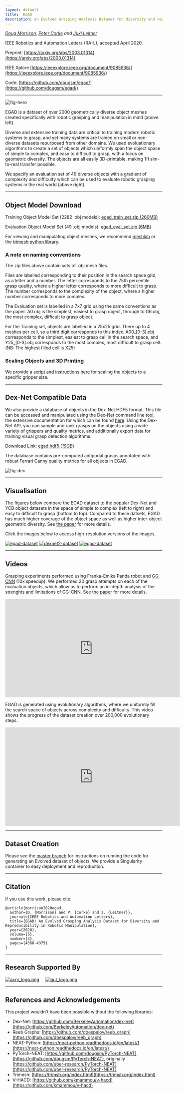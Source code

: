```yaml
---
layout: default
title:  EGAD
description: an Evolved Grasping Analysis Dataset for diversity and reproducibility in robotic manipulation
---
```


*[Doug Morrison](https://dougsm.com), [Peter Corke](http://petercorke.com) and [Juxi Leitner](http://juxi.net)*

IEEE Robotics and Automation Letters (RA-L), accepted April 2020.

Preprint: [https://arxiv.org/abs/2003.01314](https://arxiv.org/abs/2003.01314)

IEEE Xplore [https://ieeexplore.ieee.org/document/9085936/](https://ieeexplore.ieee.org/document/9085936/)

Code: [https://github.com/dougsm/egad/](https://github.com/dougsm/egad/)

---

![fig-hero](images/fig_hero.png)

EGAD is a dataset of over 2000 geometrically diverse object meshes created specifically with robotic grasping and manipulation in mind (above left).

Diverse and extensive training data are critical to training modern robotic systems to grasp, and yet many systems are trained on small or non-diverse datasets repurposed from other domains.  We used evoluationary algorithms to create a set of objects which uniformly span the object space of simple to complex,
and easy to difficult to grasp, with a focus on geometric diversity.  The objects are all easily 3D-printable, making 1:1 sim-to-real transfer possible.  

We specify an evaluation set of 49 diverse objects with a gradient of complexity and difficulty which can be used to evaluate robotic grasping systems in the real world (above right).   

---

## Object Model Download

Training Object Model Set (2282 .obj models): [egad_train_set.zip (260MB)](https://data.researchdatafinder.qut.edu.au/dataset/egad---evolved/resource/2b581c49-17f0-4941-8f8f-ffd4871c1117)

Evaluation Object Model Set (49 .obj models):  [egad_eval_set.zip (6MB)](https://data.researchdatafinder.qut.edu.au/dataset/egad---evolved/resource/f01c0b75-aa6d-4af9-b2a9-5edfee823e03)

For viewing and manipulating object meshes, we recommend [meshlab](http://www.meshlab.net/) or the [trimesh python library](https://trimsh.org/index.html).

### A note on naming conventions

The zip files above contain sets of .obj mesh files.  

Files are labelled corresponding to their position in the search space grid, as a letter and a number.
The letter corresponds to the 75th percentile grasp quality, where a higher letter corresponds to more difficult to grasp.
The number corresponds to the complexity of the object, where a higher number corresponds to more complex.

The Evaluation set is labelled in a 7x7 grid using the same conventions as the paper.
A0.obj is the simplest, easiest to grasp object, through to G6.obj, the most complex, difficult to grasp object.

For the Training set, objects are labelled in a 25x25 grid. There up to 4 meshes per cell, so a third digit corresponds to this index.
A00\_[0-3].obj corresponds to the simplest, 
easiest to grasp cell in the search space, and Y25\_[0-3].obj corresponds to the most complex, most difficult to grasp cell.
(NB: The highest filled cell is X25)

### Scaling Objects and 3D Printing

We provide a [script and instructions here](https://github.com/dougsm/egad/) for scaling the objects to a specific gripper size.

---

## Dex-Net Compatible Data

We also provide a database of objects in the Dex-Net HDF5 format. 
This file can be accessed and manipulated using the Dex-Net command line tool, the extensive documentation for which can be found [here](https://berkeleyautomation.github.io/dex-net/code.html).
Using the Dex-Net API, you can sample and rank grasps on the objects using a wide variety of grippers and quality metrics, and additionally export data for training visual grasp detection algorithms.

Download Link:  [egad.hdf5 (*19GB*)](https://data.researchdatafinder.qut.edu.au/dataset/egad---evolved/resource/a29c1e0d-c64f-4aa1-b9cd-bd8034194ac3)

The database contains pre-computed antipodal grasps annotated with robust Ferrari Canny quality metrics for all objects in EGAD.

![fig-dex](images/fig_dex.png)


--- 

## Visualisation

The figures below compare the EGAD dataset to the popular Dex-Net and YCB object datasets in the space of simple to complex (left to right) and easy to difficult to grasp (bottom to top).  Compared to these datsets, EGAD has much higher coverage of the object space as well as higher inter-object geometric diversity.  See [the paper](https://arxiv.org/abs/2003.01314) for more details.

Click the images below to access high-resolution versions of the images.

[![egad-dataset](images/egad_thumb.png "egad")](images/egad.png) [![dexnet2-dataset](images/dexnet_thumb.png "dexnet2")](images/dexnet.png) [![egad-dataset](images/ycb_thumb.png "title-1")](images/ycb.png)   


---

## Videos

Grasping experiments performed using Franka-Emika Panda robot and [GG-CNN](https://github.com/dougsm/mvp_grasp/) (10x speedup).  We performed 20 grasp attempts on each of the evaluation objects, which allow us to perform an in-depth analysis of the strenghts and limitations of GG-CNN.  See [the paper](https://arxiv.org/abs/2003.01314) for more details.

<iframe width="560" height="315" src="https://www.youtube.com/embed/fae8f5KqiQs" frameborder="0" allow="accelerometer; autoplay; encrypted-media; gyroscope; picture-in-picture" allowfullscreen></iframe>

EGAD is generated using evolutionary algorithms, where we uniformly fill the search space of objects across complexity and difficulty. This video shows the progress of the dataset creation over 200,000 evolutionary steps.

<iframe width="560" height="315" src="https://www.youtube.com/embed/X42A3Qjy8E4" frameborder="0" allow="accelerometer; autoplay; encrypted-media; gyroscope; picture-in-picture" allowfullscreen></iframe>

---

## Dataset Creation

Please see the [master branch](https://github.com/dougsm/egad/) for instructions on running the code for generating an Evolved dataset of objects.  We provide a Singularity container to easy deployment and reproduction.  

---

## Citation

If you use this work, please cite:

```
@article{morrison2020egad,
  author={D. {Morrison} and P. {Corke} and J. {Leitner}},
  journal={IEEE Robotics and Automation Letters}, 
  title={EGAD! An Evolved Grasping Analysis Dataset for Diversity and Reproducibility in Robotic Manipulation}, 
  year={2020},
  volume={5},
  number={3},
  pages={4368-4375}
}
```

---

## Research Supported By

[![acrv_logo.png](images/acrv_logo.png "acrv_logo")](https://www.roboticvision.org/)&nbsp;&nbsp;&nbsp;&nbsp;&nbsp;[![qut_logo.png](images/qut_logo.png "qut_logo")](https://www.qut.edu.au/)


---

## References and Acknowledgements

This project wouldn't have been possible without the following libraries:

- Dex-Net: [https://github.com/BerkeleyAutomation/dex-net](https://github.com/BerkeleyAutomation/dex-net)
- Reeb Graphs: [https://github.com/dbespalov/reeb_graph](https://github.com/dbespalov/reeb_graph)
- NEAT-Python: [https://neat-python.readthedocs.io/en/latest/](https://neat-python.readthedocs.io/en/latest/)
- PyTorch-NEAT: [https://github.com/dougsm/PyTorch-NEAT](https://github.com/dougsm/PyTorch-NEAT), originally [https://github.com/uber-research/PyTorch-NEAT](https://github.com/uber-research/PyTorch-NEAT)
- Trimesh: [https://trimsh.org/index.html](https://trimsh.org/index.html)
- V-HACD: [https://github.com/kmammou/v-hacd](https://github.com/kmammou/v-hacd)
